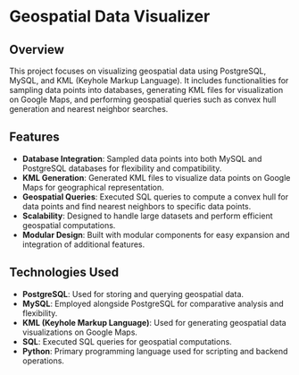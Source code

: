 # Geospatial Data Visualizer

## Overview
This project focuses on visualizing geospatial data using PostgreSQL, MySQL, and KML (Keyhole Markup Language). It includes functionalities for sampling data points into databases, generating KML files for visualization on Google Maps, and performing geospatial queries such as convex hull generation and nearest neighbor searches.

## Features
- **Database Integration**: Sampled data points into both MySQL and PostgreSQL databases for flexibility and compatibility.
- **KML Generation**: Generated KML files to visualize data points on Google Maps for geographical representation.
- **Geospatial Queries**: Executed SQL queries to compute a convex hull for data points and find nearest neighbors to specific data points.
- **Scalability**: Designed to handle large datasets and perform efficient geospatial computations.
- **Modular Design**: Built with modular components for easy expansion and integration of additional features.

## Technologies Used
- **PostgreSQL**: Used for storing and querying geospatial data.
- **MySQL**: Employed alongside PostgreSQL for comparative analysis and flexibility.
- **KML (Keyhole Markup Language)**: Used for generating geospatial data visualizations on Google Maps.
- **SQL**: Executed SQL queries for geospatial computations.
- **Python**: Primary programming language used for scripting and backend operations.

